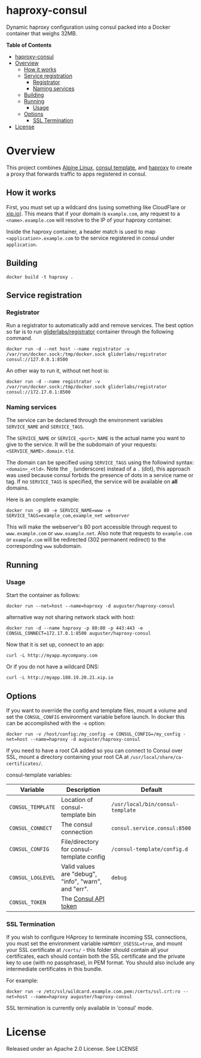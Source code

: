 # haproxy-consul

Dynamic haproxy configuration using consul packed into a Docker container that weighs 32MB.

<!-- markdown-toc start - Don't edit this section. Run M-x markdown-toc/generate-toc again -->
**Table of Contents**

- [haproxy-consul](#haproxy-consul)
- [Overview](#overview)
    - [How it works](#how-it-works)
    - [Service registration](#service-registration)
        - [Registrator](#registrator)
        - [Naming services](#naming-services)
    - [Building](#building)
    - [Running](#running)
        - [Usage](#usage)
    - [Options](#options)
        - [SSL Termination](#ssl-termination)
- [License](#license)

<!-- markdown-toc end -->

# Overview

This project combines [Alpine Linux](https://www.alpinelinux.org), [consul template](https://github.com/hashicorp/consul-template), and [haproxy](http://haproxy.org)
to create a proxy that forwards traffic to apps registered in consul.

## How it works
First, you must set up a wildcard dns (using something like CloudFlare or [xip.io](http://xip.io)). This means that if your domain is `example.com`, any request to  a `<name>.example.com` will resolve to the IP of your haproxy container.

Inside the haproxy container, a header match is used to map `<application>.example.com` to the service registered in consul under `application`.

## Building

```
docker build -t haproxy .
```

## Service registration
### Registrator 
Run a registrator to automatically add and remove services.
The best option so far is to run [gliderlabs/registrator](https://github.com/gliderlabs/registrator) container through the following command.
```
docker run -d --net host --name registrator -v /var/run/docker.sock:/tmp/docker.sock gliderlabs/registrator consul://127.0.0.1:8500
```
An other way to run it, without net host is:
```
docker run -d --name registrator -v /var/run/docker.sock:/tmp/docker.sock gliderlabs/registrator consul://172.17.0.1:8500
```
### Naming services
The service can be declared through the environment variables `SERVICE_NAME` and `SERVICE_TAGS`.

The `SERVICE_NAME` or `SERVICE_<port>_NAME` is the actual name you want to give to the service. It will be the subdomain of your requests: `<SERVICE_NAME>.domain.tld`.

The domain can be specified using `SERVICE_TAGS` using the followind syntax: `<domain>_<tld>`. Note the `_` (underscore) instead of a `.` (dot), this approach was used because consul forbids the presence of dots in a service name or tag. If no `SERVICE_TAGS` is specified, the service will be available on **all** domains.

Here is an complete example:
```
docker run -p 80 -e SERVICE_NAME=www -e SERVICE_TAGS=example_com,example_net webserver
```
This will make the webserver's 80 port accessible through request to `www.example.com` or `www.example.net`. Also note that requests to `example.com` or `example.com` will be redirected (302 permanent redirect) to the corresponding `www` subdomain.

## Running
### Usage
Start the container as follows:
```
docker run --net=host --name=haproxy -d auguster/haproxy-consul
```
alternative way not sharing network stack with host:
```
docker run -d --name haproxy -p 80:80 -p 443:443 -e CONSUL_CONNECT=172.17.0.1:8500 auguster/haproxy-consul
```

Now that it is set up, connect to an app:
```
curl -L http://myapp.mycompany.com
```
Or if you do not have a wildcard DNS:
```
curl -L http://myapp.180.19.20.21.xip.io
```

## Options

If you want to override the config and template files, mount a volume and set the `CONSUL_CONFIG` environment variable before launch. In docker this can be accomplished with the `-e` option:

```
docker run -v /host/config:/my_config -e CONSUL_CONFIG=/my_config -net=host --name=haproxy -d auguster/haproxy-consul
```

If you need to have a root CA added so you can connect to Consul over SSL, mount
a directory containing your root CA at `/usr/local/share/ca-certificates/`.

consul-template variables:

Variable | Description | Default
---------|-------------|---------
`CONSUL_TEMPLATE` | Location of consul-template bin | `/usr/local/bin/consul-template`
`CONSUL_CONNECT`  | The consul connection | `consul.service.consul:8500`
`CONSUL_CONFIG`   | File/directory for consul-template config | `/consul-template/config.d`
`CONSUL_LOGLEVEL` | Valid values are "debug", "info", "warn", and "err". | `debug`
`CONSUL_TOKEN`    | The [Consul API token](http://www.consul.io/docs/internals/acl.html) | 

### SSL Termination

If you wish to configure HAproxy to terminate incoming SSL connections, you must set the environment variable `HAPROXY_USESSL=true`, and mount your SSL certificate at `/certs/` - this folder should contain all your certificates, each should contain both the SSL certificate and the private key to use (with no passphrase), in PEM format. You should also include any intermediate certificates in this bundle.

For example:
```
docker run -v /etc/ssl/wildcard.example.com.pem:/certs/ssl.crt:ro --net=host --name=haproxy auguster/haproxy-consul
```
SSL termination is currently only available in 'consul' mode.

# License

Released under an Apache 2.0 License. See LICENSE

